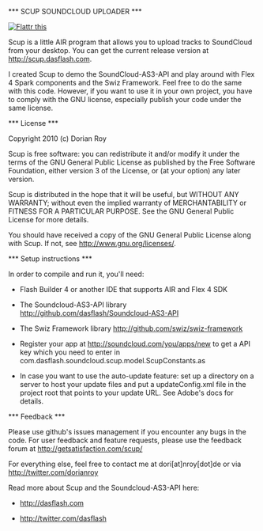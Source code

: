 
*** SCUP SOUNDCLOUD UPLOADER ***

[![Flattr this](http://api.flattr.com/button/button-compact-static-100x17.png)](http://flattr.com/thing/2620/Scup-The-SoundCloud-Uploader)

Scup is a little AIR program that allows you to upload tracks to
SoundCloud from your desktop. You can get the current release 
version at <http://scup.dasflash.com>.

I created Scup to demo the SoundCloud-AS3-API and play around with 
Flex 4 Spark components and the Swiz Framework. Feel free to do the same
with this code. However, if you want to use it in your own project, you
have to comply with the GNU license, especially publish your code 
under the same license.


*** License ***

Copyright 2010 (c) Dorian Roy

Scup is free software: you can redistribute it and/or modify
it under the terms of the GNU General Public License as published by
the Free Software Foundation, either version 3 of the License, or
(at your option) any later version.

Scup is distributed in the hope that it will be useful,
but WITHOUT ANY WARRANTY; without even the implied warranty of
MERCHANTABILITY or FITNESS FOR A PARTICULAR PURPOSE.  See the
GNU General Public License for more details.

You should have received a copy of the GNU General Public License
along with Scup. If not, see <http://www.gnu.org/licenses/>.


*** Setup instructions ***

In order to compile and run it, you'll need:

- Flash Builder 4 or another IDE that supports AIR and Flex 4 SDK

- The Soundcloud-AS3-API library
  <http://github.com/dasflash/Soundcloud-AS3-API>
  
- The Swiz Framework library
  <http://github.com/swiz/swiz-framework>
  
- Register your app at <http://soundcloud.com/you/apps/new>
  to get a API key which you need to enter in
  com.dasflash.soundcloud.scup.model.ScupConstants.as
   
- In case you want to use the auto-update feature: set up a directory
  on a server to host your update files and put a updateConfig.xml
  file in the project root that points to your update URL. See Adobe's
  docs for details.
  
  
*** Feedback ***

Please use github's issues management if you encounter any bugs in
the code. For user feedback and feature requests, please use the
feedback forum at <http://getsatisfaction.com/scup/>

For everything else, feel free to contact me at dori[at]nroy[dot]de
or via <http://twitter.com/dorianroy>

Read more about Scup and the Soundcloud-AS3-API here:

- <http://dasflash.com>

- <http://twitter.com/dasflash>

